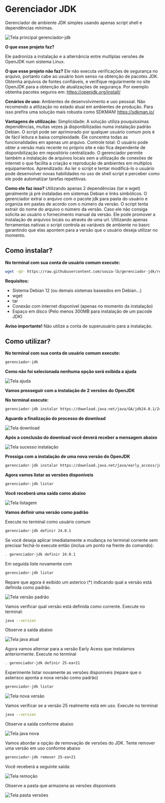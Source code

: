 <h1>Gerenciador JDK</h1>

Gerenciador de ambiente JDK simples usando apenas script shell e dependências mínimas.

![Tela principal gerenciador-jdk](/imagens/tela-principal.png)  

<b>O que esse projeto faz?</b>

Ele padroniza a instalação e a alternância entre multiplas versões de OpenJDK num sistema Linux.

<b>O que esse projeto não faz?</b>
Ele não executa verificações de segurança no arquivo, portanto cabe ao usuário bom senso na obtenção de pacotes JDK.
Obtenha arquivos de fontes confiáveis, e verifique regularmente no site OpenJDK para a obtenção de atualizações de segurança.
Por exemplo obtenha pacotes seguros em: https://openjdk.org/install/

<b>Cenários de uso:</b>
Ambientes de desenvolvimento e uso pessoal. Não recomendo a atilização no estado atual em ambientes de produção. Para isso prefira uma
solução mais robusta como SDKMAN! https://sdkman.io/

<b> Vantagens de utilização:</b>
Simplicidade: A solução utiliza pouquíssimas dependências, muitas vezes já disponibilizadas numa instalação padrão Debian. O script pode
ser aprimorado por qualquer usuário comum pois é de fácil leitura e baixa complexidade. Ele concentra todas as funcionalidades em apenas 
um arquivo.
Controle total: O usuário pode obter a versão mais recente no próprio site e não fica dependente de disponibilização em repositório
centralizado. O gerenciador permite também a instalação de arquivos locais sem a utilização de conexões de internet o que facilita a criação
e reprodução de ambientes em multiplos equipamentos.
Aprendizado: Ao ler o script e tentar modificá-lo o usuário pode desenvolver novas habilidades no uso de shell script e perceber como ele pode automatizar
tarefas repetitivas.

<b> Como ele faz isso?</b>
Utilizando apenas 2 dependências (tar e wget) geralmente já pré instaladas em sistemas Debian e links simbólicos. O gerenciador
extrai o arquivo com o pacote jdk para pasta do usuário e organiza em pastas de acordo com o número da versão.  O script tenta 
extrair do nome do arquivo o número da versão. Caso ele não consiga solicita ao usuário o fornecimento manual da versão.
Ele pode promover a instalação de arquivos locais ou através de uma url. Utilizando apenas ferramentas nativas o script controla as 
variáveis de ambiente no basrc garantindo que elas apontem para a versão que o usuário deseja utilizar no momento.

<h2>Como instalar?</h2>

<b>No terminal com sua conta de usuário comum execute:</b>

```bash
wget -qO- https://raw.githubusercontent.com/souza-lb/gerenciador-jdk/refs/heads/main/instalar | bash
```
<b> Requisitos:</b>
* Sistema Debian 12 (ou demais sistemas baseados em Debian...)
* wget
* tar
* Conexão com internet disponível (apenas no momento da instalação)
* Espaço em disco (Pelo menos 300MB para instalação de um pacode JDK)

<b> Aviso importante!</b>
Não utilize a conta de superusuário para a instalação.

<h2>Como utilizar?</h2>

<b>No terminal com sua conta de usuário comum execute:</b>

```bash
gerenciador-jdk
```

<b>Como não foi selecionada nenhuma opção será exibida a ajuda</b>

![Tela ajuda](/imagens/tela-ajuda.png)  

<b>Vamos prosseguir com a instalação de 2 versões do OpenJDK</b>

<b>No terminal execute:</b>

```bash
gerenciador-jdk instalar https://download.java.net/java/GA/jdk24.0.1/24a58e0e276943138bf3e963e6291ac2/9/GPL/openjdk-24.0.1_linux-x64_bin.tar.gz
```
<b>Aguarde a finalização do processo de download</b>

![Tela download](/imagens/tela-download.png)

<b>Após a conclusão do download você deverá receber a mensagem abaixo</b>

![Tela sucesso instalação](/imagens/tela-sucesso-download.png)

<b>Prossiga com a instalação de uma nova versão do OpenJDK</b>

```bash
gerenciador-jdk instalar https://download.java.net/java/early_access/jdk25/21/GPL/openjdk-25-ea+21_linux-x64_bin.tar.gz
```

<b>Agora vamos listar as versões disponíveis</b>

```bash
gerenciador-jdk listar
```

<b>Você receberá uma saída como abaixo</b>

![Tela listagem](/imagens/tela-listagem.png)

<b>Vamos definir uma versão como padrão</b>

Execute no terminal como usuário comum

```bash
gerenciador-jdk definir 24.0.1
```

Se você deseja aplicar imediatamente a mudança no terminal corrente sem precisar fechá-lo execute então (inclua um ponto na frente do comando):

```bash
. gerenciador-jdk definir 24.0.1
```

Em seguida liste novamente com

```bash
gerenciador-jdk listar
```

Repare que agora é exibido um asterico (*) indicando qual a versão está definida como padrão.

![Tela versão padrão](/imagens/tela-versao-padrao.png)

Vamos verificar qual versão está definida como corrente. Execute no terminal:

```bash
java --version
```
Observe a saída abaixo

![Tela java atual](/imagens/tela-java-atual.png)

Agora vamos alternar para a versão Early Acess que instalamos anteriormente. Execute no terminal

```bash
. gerenciador-jdk definir 25-ea+21
```
Experimente listar novamente as versões disponíveis (repare que o asterisco aponta a nova versão como padrão)

```bash
gerenciador-jdk listar
```

![Tela nova versão](/imagens/tela-nova-versao.png)

Vamos verificar se a versão 25 realmente está em uso. Execute no terminal

```bash
java --version
```

Observe a saída conforme abaixo

![Tela java nova](/imagens/tela-java-nova.png)

Vamos abordar a opção de removação de versões do JDK. Tente remover uma versão em uso conforme abaixo

```bash
gerenciador-jdk remover 25-ea+21
```

Você receberá a seguinte saída:

![Tela remoção](/imagens/tela-remocao.png)

Observe a pasta que armazena as versões disponíveis

![Tela pasta versões](/imagens/tela-pasta-versoes.png)












